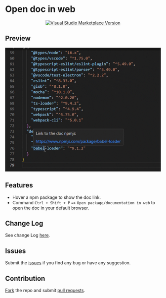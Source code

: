 # Open doc in web

<p align="center">
  <a href="https://marketplace.visualstudio.com/items?itemName=lmagickl.open-doc-in-web" target="_blank"><img src="https://img.shields.io/visual-studio-marketplace/v/lmagickl.open-doc-in-web?label=VS%20Code%20Marketplace&logo=visual-studio-code&logoColor=blue&style=for-the-badge" alt="Visual Studio Marketplace Version"></a>
</p>

## Preview
![](preview.gif)


## Features
* Hover a npm package to show the doc link.
* Command `Ctrl + Shift + P` `=>` `Open package/documentation in web`  to open the doc in your default browser.

## Change Log
See change Log [here](https://github.com/lMagickl/open-doc-in-web/blob/main/CHANGELOG.md).

## Issues
Submit the [issues](https://github.com/lMagickl/open-doc-in-web/issues) if you find any bug or have any suggestion.

## Contribution
[Fork](https://github.com/lMagickl/open-doc-in-web/fork) the repo and submit [pull requests](https://github.com/lMagickl/open-doc-in-web/pulls).